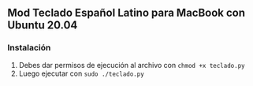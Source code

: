 ## Mod Teclado Español Latino para MacBook con Ubuntu 20.04
### Instalación

1. Debes dar permisos de ejecución al archivo con `chmod +x teclado.py`
2. Luego ejecutar con `sudo ./teclado.py`
